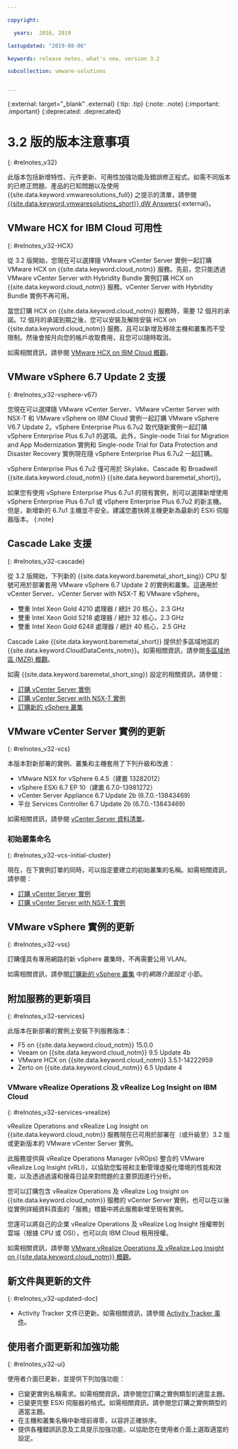 ```yaml
---

copyright:

  years:  2016, 2019

lastupdated: "2019-08-06"

keywords: release notes, what's new, version 3.2

subcollection: vmware-solutions


---
```


{:external: target="_blank" .external}
{:tip: .tip}
{:note: .note}
{:important: .important}
{:deprecated: .deprecated}

# 3.2 版的版本注意事項
{: #relnotes_v32}

此版本包括新增特性、元件更新、可用性加強功能及錯誤修正程式。如需不同版本的已修正問題、產品的已知問題以及使用 {{site.data.keyword.vmwaresolutions_full}} 之提示的清單，請參閱 [{{site.data.keyword.vmwaresolutions_short}} dW Answers](https://developer.ibm.com/answers/topics/cloudvmw/){:external}。

## VMware HCX for IBM Cloud 可用性
{: #relnotes_v32-HCX}

從 3.2 版開始，您現在可以選擇隨 VMware vCenter Server 實例一起訂購 VMware HCX on {{site.data.keyword.cloud_notm}} 服務。先前，您只能透過 VMware vCenter Server with Hybridity Bundle 實例訂購 HCX on {{site.data.keyword.cloud_notm}} 服務。vCenter Server with Hybridity Bundle 實例不再可用。

當您訂購 HCX on {{site.data.keyword.cloud_notm}} 服務時，需要 12 個月的承諾。12 個月的承諾到期之後，您可以安裝及解除安裝 HCX on {{site.data.keyword.cloud_notm}} 服務，且可以新增及移除主機和叢集而不受限制。然後會按月向您的帳戶收取費用，且您可以隨時取消。

如需相關資訊，請參閱 [VMware HCX on IBM Cloud 概觀](/docs/services/vmwaresolutions?topic=vmware-solutions-hcx_considerations)。

## VMware vSphere 6.7 Update 2 支援
{: #relnotes_v32-vsphere-v67}

您現在可以選擇隨 VMware vCenter Server、VMware vCenter Server with NSX-T 和 VMware vSphere on IBM Cloud 實例一起訂購 VMware vSphere V6.7 Update 2。vSphere Enterprise Plus 6.7u2 取代隨新實例一起訂購 vSphere Enterprise Plus 6.7u1 的選項。此外，Single-node Trial for Migration and App Modernization 實例和 Single-node Trial for Data Protection and Disaster Recovery 實例現在隨 vSphere Enterprise Plus 6.7u2 一起訂購。

vSphere Enterprise Plus 6.7u2 僅可用於 Skylake、Cascade 和 Broadwell {{site.data.keyword.cloud_notm}} {{site.data.keyword.baremetal_short}}。


如果您有使用 vSphere Enterprise Plus 6.7u1 的現有實例，則可以選擇新增使用 vSphere Enterprise Plus 6.7u1 或 vSphere Enterprise Plus 6.7u2 的新主機。但是，新增新的 6.7u1 主機並不安全。建議您盡快將主機更新為最新的 ESXi 伺服器版本。
{:note}

## Cascade Lake 支援
{: #relnotes_v32-cascade}

從 3.2 版開始，下列新的 {{site.data.keyword.baremetal_short_sing}} CPU 型號可用於部署套用 VMware vSphere 6.7 Update 2 的實例和叢集。這適用於 vCenter Server、vCenter Server with NSX-T 和 VMware vSphere。

* 雙重 Intel Xeon Gold 4210 處理器 / 總計 20 核心，2.3 GHz
* 雙重 Intel Xeon Gold 5218 處理器 / 總計 32 核心，2.3 GHz
* 雙重 Intel Xeon Gold 6248 處理器 / 總計 40 核心，2.5 GHz

Cascade Lake {{site.data.keyword.baremetal_short}} 提供於多區域地區的 {{site.data.keyword.CloudDataCents_notm}}。如需相關資訊，請參閱[多區域地區 (MZR) 概觀](/docs/infrastructure/loadbalancer-service?topic=loadbalancer-service-multi-zone-region-mzr-overview)。

如需 {{site.data.keyword.baremetal_short_sing}} 設定的相關資訊，請參閱：

* [訂購 vCenter Server 實例](/docs/services/vmwaresolutions?topic=vmware-solutions-vc_orderinginstance#vc_orderinginstance-cascade)
* [訂購 vCenter Server with NSX-T 實例](/docs/services/vmwaresolutions?topic=vmware-solutions-vc_nsx-t_orderinginstance#vc_nsx-t_orderinginstance-cascade)
* [訂購新的 vSphere 叢集](/docs/services/vmwaresolutions?topic=vmware-solutions-vs_orderinginstances#vs_orderinginstance-cascade)

## VMware vCenter Server 實例的更新
{: #relnotes_v32-vcs}

本版本對新部署的實例、叢集和主機套用了下列升級和改進：

* VMware NSX for vSphere 6.4.5（建置 13282012）
* vSphere ESXi 6.7 EP 10（建置 6.7.0-13981272）
* vCenter Server Appliance 6.7 Update 2b (6.7.0.-13843469)
* 平台 Services Controller 6.7 Update 2b (6.7.0.-13843469)

如需相關資訊，請參閱 [vCenter Server 資料清單](/docs/services/vmwaresolutions/vcenter?topic=vmware-solutions-vc_bom)。

### 初始叢集命名
{: #relnotes_v32-vcs-initial-cluster}

現在，在下實例訂單的同時，可以指定要建立的初始叢集的名稱。如需相關資訊，請參閱：

* [訂購 vCenter Server 實例](/docs/services/vmwaresolutions?topic=vmware-solutions-vc_orderinginstance)
* [訂購 vCenter Server with NSX-T 實例](/docs/services/vmwaresolutions?topic=vmware-solutions-vc_nsx-t_orderinginstance)

## VMware vSphere 實例的更新
{: #relnotes_v32-vss}

訂購僅具有專用網路的新 vSphere 叢集時，不再需要公用 VLAN。

如需相關資訊，請參閱[訂購新的 vSphere 叢集](/docs/services/vmwaresolutions?topic=vmware-solutions-vs_orderinginstances#vs_orderinginstances-network-interface-settings) 中的*網路介面設定* 小節。

## 附加服務的更新項目
{: #relnotes_v32-services}

此版本在新部署的實例上安裝下列服務版本：

* F5 on {{site.data.keyword.cloud_notm}} 15.0.0
* Veeam on {{site.data.keyword.cloud_notm}} 9.5 Update 4b
* VMware HCX on {{site.data.keyword.cloud_notm}} 3.5.1-14222959
* Zerto on {{site.data.keyword.cloud_notm}} 6.5 Update 4

### VMware vRealize Operations 及 vRealize Log Insight on IBM Cloud
{: #relnotes_v32-services-vrealize}

vRealize Operations and vRealize Log Insight on {{site.data.keyword.cloud_notm}} 服務現在已可用於部署在（或升級至）3.2 版或更新版本的 VMware vCenter Server 實例。

此服務提供與 vRealize Operations Manager (vROps) 整合的 VMware vRealize Log Insight (vRLI)，以協助您監視和主動管理虛擬化環境的性能和效能，以及透過過濾和搜尋日誌來對問題的主要原因進行分析。

您可以訂購包含 vRealize Operations 及 vRealize Log Insight on {{site.data.keyword.cloud_notm}} 服務的 vCenter Server 實例，也可以在以後從實例詳細資料頁面的「服務」標籤中將此服務新增至現有實例。

您還可以將自己的企業 vRealize Operations 及 vRealize Log Insight 授權帶到雲端（根據 CPU 或 OSI），也可以向 IBM Cloud 租用授權。

如需相關資訊，請參閱 [VMware vRealize Operations 及 vRealize Log Insight on {{site.data.keyword.cloud_notm}} 概觀](/docs/services/vmwaresolutions/vcenter?topic=vmware-solutions-vrops_overview)。

## 新文件與更新的文件
{: #relnotes_v32-updated-doc}

* Activity Tracker 文件已更新。如需相關資訊，請參閱 [Activity Tracker 事件](/docs/services/vmwaresolutions?topic=vmware-solutions-at-events)。

## 使用者介面更新和加強功能
{: #relnotes_v32-ui}

使用者介面已更新，並提供下列加強功能：

* 已變更實例名稱需求。如需相關資訊，請參閱您訂購之實例類型的適當主題。
* 已變更完整 ESXi 伺服器的格式。如需相關資訊，請參閱您訂購之實例類型的適當主題。
* 在主機和叢集名稱中新增前導零，以容許正確排序。
* 提供各種錯誤訊息及工具提示加強功能，以協助您在使用者介面上選取適當的設定。
